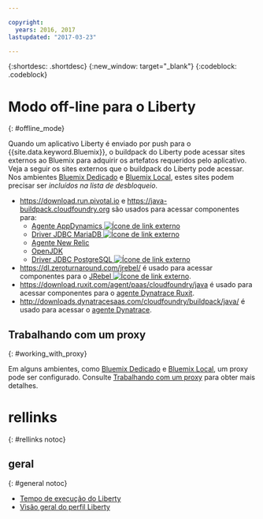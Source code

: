 ```yaml
---

copyright:
  years: 2016, 2017
lastupdated: "2017-03-23"

---
```


{:shortdesc: .shortdesc}
{:new_window: target="_blank"}
{:codeblock: .codeblock}


# Modo off-line para o Liberty
{: #offline_mode}

Quando um aplicativo Liberty é enviado por push para o {{site.data.keyword.Bluemix}}, o buildpack do Liberty pode acessar sites externos ao Bluemix
para adquirir os artefatos requeridos pelo aplicativo.  Veja a seguir os sites externos que o buildpack do Liberty pode acessar.  Nos ambientes [Bluemix Dedicado](/docs/dedicated/index.html#dedicated) e
[Bluemix Local](/docs/local/index.html#local), estes sites podem precisar ser *incluídos na lista de desbloqueio*.

* https://download.run.pivotal.io e https://java-buildpack.cloudfoundry.org são usados para acessar componentes para:
  * [Agente AppDynamics ![Ícone de link externo](../../icons/launch-glyph.svg "Ícone de link externo")](https://www.appdynamics.com/)
  * [Driver JDBC MariaDB ![Ícone de link externo](../../icons/launch-glyph.svg "Ícone de link externo")](https://mariadb.com/)
  * [Agente New Relic](newRelic.html)
  * [OpenJDK](customizingJRE.html#OpenJDK)
  * [Driver JDBC PostgreSQL ![Ícone de link externo](../../icons/launch-glyph.svg "Ícone de link externo")](https://www.postgresql.org)
* https://dl.zeroturnaround.com/jrebel/ é usado para acessar componentes para o [JRebel ![Ícone de link externo](../../icons/launch-glyph.svg "Ícone de link externo")](https://zeroturnaround.com/software/jrebel/).
* https://download.ruxit.com/agent/paas/cloudfoundry/java é usado para acessar componentes para o [agente Dynatrace Ruxit](dynatrace.html).
* http://downloads.dynatracesaas.com/cloudfoundry/buildpack/java/ é usado para acessar o [agente Dynatrace](dynatrace.html).

## Trabalhando com um proxy
{: #working_with_proxy}

Em alguns ambientes, como [Bluemix Dedicado](/docs/dedicated/index.html#dedicated) e
[Bluemix Local](/docs/local/index.html#local), um proxy pode ser configurado. Consulte
[Trabalhando com um proxy](/docs/manageapps/workingWithProxy.html) para obter mais detalhes.

# rellinks
{: #rellinks notoc}
## geral
{: #general notoc}
* [Tempo de execução do Liberty](index.html)
* [Visão geral do perfil Liberty](http://www-01.ibm.com/support/knowledgecenter/SSAW57_8.5.5/com.ibm.websphere.wlp.nd.doc/ae/cwlp_about.html)
